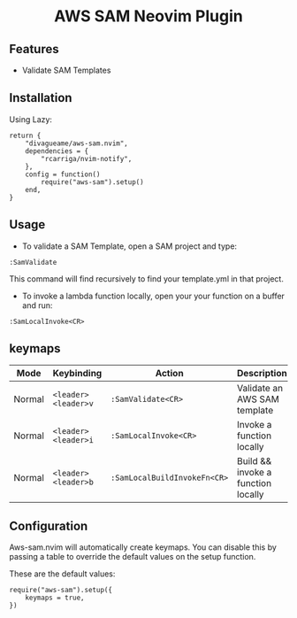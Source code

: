 <p align="center">
  <h1 align="center">AWS SAM Neovim Plugin</h1>
</p>

## Features

- Validate SAM Templates

## Installation

Using Lazy:

```
return {
	"divagueame/aws-sam.nvim",
	dependencies = {
		"rcarriga/nvim-notify",
	},
	config = function()
		require("aws-sam").setup()
	end,
}
```

## Usage

- To validate a SAM Template, open a SAM project and type:
```
:SamValidate
```
This command will find recursively to find your template.yml in that project.


- To invoke a lambda function locally, open your your function on a buffer and run:

```
:SamLocalInvoke<CR>
```

## keymaps

| Mode   | Keybinding          | Action                | Description                  |
| ------ | ------------------- | --------------------- | ---------------------------- |
| Normal | `<leader><leader>v` | `:SamValidate<CR>`    | Validate an AWS SAM template |
| Normal | `<leader><leader>i` | `:SamLocalInvoke<CR>` | Invoke a function locally    |
| Normal | `<leader><leader>b` | `:SamLocalBuildInvokeFn<CR>` | Build && invoke a function locally    |

## Configuration

Aws-sam.nvim will automatically create keymaps. You can disable this by passing a table to override the default values on the setup function.

These are the default values:

```
require("aws-sam").setup({
    keymaps = true,
})
```

